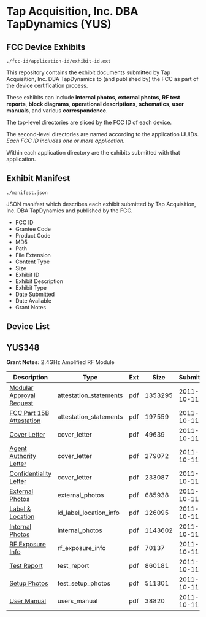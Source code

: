 # Tap Acquisition, Inc. DBA TapDynamics (YUS)
## FCC Device Exhibits

```
./fcc-id/application-id/exhibit-id.ext
```

This repository contains the exhibit documents submitted by Tap Acquisition, Inc. DBA TapDynamics to (and published by) the FCC as part of the device certification process.

These exhibits can include **internal photos**, **external photos**, **RF test reports**, **block diagrams**, **operational descriptions**, **schematics**, **user manuals**, and various **correspondence**.

The top-level directories are sliced by the FCC ID of each device.

The second-level directories are named according to the application UUIDs. *Each FCC ID includes one or more application.*

Within each application directory are the exhibits submitted with that application. 

## Exhibit Manifest

```
./manifest.json
```

JSON manifest which describes each exhibit submitted by Tap Acquisition, Inc. DBA TapDynamics and published by the FCC.

- FCC ID
- Grantee Code
- Product Code
- MD5
- Path
- File Extension
- Content Type
- Size
- Exhibit ID
- Exhibit Description
- Exhibit Type
- Date Submitted
- Date Available
- Grant Notes

## Device List
## YUS348
**Grant Notes:** 2.4GHz Amplified RF Module

| Description | Type | Ext | Size | Submitted | Available |
| ----------- | ---- | --- | ---- | --------- | --------- |
| [Modular Approval Request](YUS348/e0b4bde2e50d0b0a7891aa63482c4b9b/1558533.pdf) | attestation_statements | pdf | 1353295 | 2011-10-11 | 2011-10-11 |
| [FCC Part 15B Attestation](YUS348/e0b4bde2e50d0b0a7891aa63482c4b9b/1558534.pdf) | attestation_statements | pdf | 197559 | 2011-10-11 | 2011-10-11 |
| [Cover Letter](YUS348/e0b4bde2e50d0b0a7891aa63482c4b9b/1558530.pdf) | cover_letter | pdf | 49639 | 2011-10-11 | 2011-10-11 |
| [Agent Authority Letter](YUS348/e0b4bde2e50d0b0a7891aa63482c4b9b/1558531.pdf) | cover_letter | pdf | 279072 | 2011-10-11 | 2011-10-11 |
| [Confidentiality Letter](YUS348/e0b4bde2e50d0b0a7891aa63482c4b9b/1558532.pdf) | cover_letter | pdf | 233087 | 2011-10-11 | 2011-10-11 |
| [External Photos](YUS348/e0b4bde2e50d0b0a7891aa63482c4b9b/1558538.pdf) | external_photos | pdf | 685938 | 2011-10-11 | 2011-10-11 |
| [Label & Location](YUS348/e0b4bde2e50d0b0a7891aa63482c4b9b/1558544.pdf) | id_label_location_info | pdf | 126095 | 2011-10-11 | 2011-10-11 |
| [Internal Photos](YUS348/e0b4bde2e50d0b0a7891aa63482c4b9b/1558539.pdf) | internal_photos | pdf | 1143602 | 2011-10-11 | 2011-10-11 |
| [RF Exposure Info](YUS348/e0b4bde2e50d0b0a7891aa63482c4b9b/1558543.pdf) | rf_exposure_info | pdf | 70137 | 2011-10-11 | 2011-10-11 |
| [Test Report](YUS348/e0b4bde2e50d0b0a7891aa63482c4b9b/1558540.pdf) | test_report | pdf | 860181 | 2011-10-11 | 2011-10-11 |
| [Setup Photos](YUS348/e0b4bde2e50d0b0a7891aa63482c4b9b/1558541.pdf) | test_setup_photos | pdf | 511301 | 2011-10-11 | 2011-10-11 |
| [User Manual](YUS348/e0b4bde2e50d0b0a7891aa63482c4b9b/1558542.pdf) | users_manual | pdf | 38820 | 2011-10-11 | 2011-10-11 |
